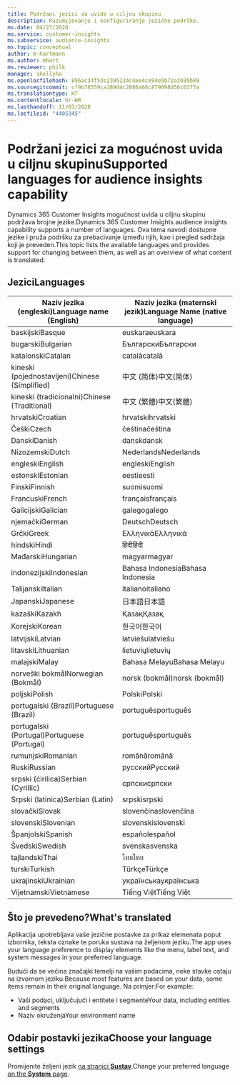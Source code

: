 ```yaml
---
title: Podržani jezici za uvide u ciljnu skupinu
description: Razumijevanje i konfiguriranje jezične podrške.
ms.date: 04/27/2020
ms.service: customer-insights
ms.subservice: audience-insights
ms.topic: conceptual
author: m-hartmann
ms.author: mhart
ms.reviewer: philk
manager: shellyha
ms.openlocfilehash: 856ac34f53c2395224c4ee4ce94e5b72a3495b89
ms.sourcegitcommit: cf9b78559ca189d4c2086a66c879098d56c0377a
ms.translationtype: HT
ms.contentlocale: hr-HR
ms.lasthandoff: 11/03/2020
ms.locfileid: "4405345"
---
```

# <a name="supported-languages-for-audience-insights-capability"></a><span data-ttu-id="524f2-103">Podržani jezici za mogućnost uvida u ciljnu skupinu</span><span class="sxs-lookup"><span data-stu-id="524f2-103">Supported languages for audience insights capability</span></span>

<span data-ttu-id="524f2-104">Dynamics 365 Customer Insights mogućnost uvida u ciljnu skupinu podržava brojne jezike.</span><span class="sxs-lookup"><span data-stu-id="524f2-104">Dynamics 365 Customer Insights audience insights capability supports a number of languages.</span></span> <span data-ttu-id="524f2-105">Ova tema navodi dostupne jezike i pruža podršku za prebacivanje između njih, kao i pregled sadržaja koji je preveden.</span><span class="sxs-lookup"><span data-stu-id="524f2-105">This topic lists the available languages and provides support for changing between them, as well as an overview of what content is translated.</span></span>

## <a name="languages"></a><span data-ttu-id="524f2-106">Jezici</span><span class="sxs-lookup"><span data-stu-id="524f2-106">Languages</span></span>

| <span data-ttu-id="524f2-107">Naziv jezika (engleski)</span><span class="sxs-lookup"><span data-stu-id="524f2-107">Language name (English)</span></span>|  <span data-ttu-id="524f2-108">Naziv jezika (maternski jezik)</span><span class="sxs-lookup"><span data-stu-id="524f2-108">Language Name (native language)</span></span> |
| ------------- | ------------- |
| <span data-ttu-id="524f2-109">baskijski</span><span class="sxs-lookup"><span data-stu-id="524f2-109">Basque</span></span> | <span data-ttu-id="524f2-110">euskara</span><span class="sxs-lookup"><span data-stu-id="524f2-110">euskara</span></span> |
| <span data-ttu-id="524f2-111">bugarski</span><span class="sxs-lookup"><span data-stu-id="524f2-111">Bulgarian</span></span> | <span data-ttu-id="524f2-112">Български</span><span class="sxs-lookup"><span data-stu-id="524f2-112">Български</span></span> |
| <span data-ttu-id="524f2-113">katalonski</span><span class="sxs-lookup"><span data-stu-id="524f2-113">Catalan</span></span> | <span data-ttu-id="524f2-114">català</span><span class="sxs-lookup"><span data-stu-id="524f2-114">català</span></span> |
| <span data-ttu-id="524f2-115">kineski (pojednostavljeni)</span><span class="sxs-lookup"><span data-stu-id="524f2-115">Chinese (Simplified)</span></span> | <span data-ttu-id="524f2-116">中文 (简体)</span><span class="sxs-lookup"><span data-stu-id="524f2-116">中文(简体)</span></span> |
| <span data-ttu-id="524f2-117">kineski (tradicionalni)</span><span class="sxs-lookup"><span data-stu-id="524f2-117">Chinese (Traditional)</span></span> | <span data-ttu-id="524f2-118">中文 (繁體)</span><span class="sxs-lookup"><span data-stu-id="524f2-118">中文(繁體)</span></span> |
| <span data-ttu-id="524f2-119">hrvatski</span><span class="sxs-lookup"><span data-stu-id="524f2-119">Croatian</span></span> | <span data-ttu-id="524f2-120">hrvatski</span><span class="sxs-lookup"><span data-stu-id="524f2-120">hrvatski</span></span> |
| <span data-ttu-id="524f2-121">Češki</span><span class="sxs-lookup"><span data-stu-id="524f2-121">Czech</span></span> | <span data-ttu-id="524f2-122">čeština</span><span class="sxs-lookup"><span data-stu-id="524f2-122">čeština</span></span> |
| <span data-ttu-id="524f2-123">Danski</span><span class="sxs-lookup"><span data-stu-id="524f2-123">Danish</span></span> | <span data-ttu-id="524f2-124">dansk</span><span class="sxs-lookup"><span data-stu-id="524f2-124">dansk</span></span> |
| <span data-ttu-id="524f2-125">Nizozemski</span><span class="sxs-lookup"><span data-stu-id="524f2-125">Dutch</span></span> | <span data-ttu-id="524f2-126">Nederlands</span><span class="sxs-lookup"><span data-stu-id="524f2-126">Nederlands</span></span> |
| <span data-ttu-id="524f2-127">engleski</span><span class="sxs-lookup"><span data-stu-id="524f2-127">English</span></span> | <span data-ttu-id="524f2-128">engleski</span><span class="sxs-lookup"><span data-stu-id="524f2-128">English</span></span> |
| <span data-ttu-id="524f2-129">estonski</span><span class="sxs-lookup"><span data-stu-id="524f2-129">Estonian</span></span> | <span data-ttu-id="524f2-130">eesti</span><span class="sxs-lookup"><span data-stu-id="524f2-130">eesti</span></span> |
| <span data-ttu-id="524f2-131">Finski</span><span class="sxs-lookup"><span data-stu-id="524f2-131">Finnish</span></span> | <span data-ttu-id="524f2-132">suomi</span><span class="sxs-lookup"><span data-stu-id="524f2-132">suomi</span></span> |
| <span data-ttu-id="524f2-133">Francuski</span><span class="sxs-lookup"><span data-stu-id="524f2-133">French</span></span> | <span data-ttu-id="524f2-134">français</span><span class="sxs-lookup"><span data-stu-id="524f2-134">français</span></span> |
| <span data-ttu-id="524f2-135">Galicijski</span><span class="sxs-lookup"><span data-stu-id="524f2-135">Galician</span></span> | <span data-ttu-id="524f2-136">galego</span><span class="sxs-lookup"><span data-stu-id="524f2-136">galego</span></span> |
| <span data-ttu-id="524f2-137">njemački</span><span class="sxs-lookup"><span data-stu-id="524f2-137">German</span></span> | <span data-ttu-id="524f2-138">Deutsch</span><span class="sxs-lookup"><span data-stu-id="524f2-138">Deutsch</span></span> |
| <span data-ttu-id="524f2-139">Grčki</span><span class="sxs-lookup"><span data-stu-id="524f2-139">Greek</span></span> | <span data-ttu-id="524f2-140">Ελληνικά</span><span class="sxs-lookup"><span data-stu-id="524f2-140">Ελληνικά</span></span> |
| <span data-ttu-id="524f2-141">hindski</span><span class="sxs-lookup"><span data-stu-id="524f2-141">Hindi</span></span> | <span data-ttu-id="524f2-142">हिंदी</span><span class="sxs-lookup"><span data-stu-id="524f2-142">हिंदी</span></span> |
| <span data-ttu-id="524f2-143">Mađarski</span><span class="sxs-lookup"><span data-stu-id="524f2-143">Hungarian</span></span> | <span data-ttu-id="524f2-144">magyar</span><span class="sxs-lookup"><span data-stu-id="524f2-144">magyar</span></span> |
| <span data-ttu-id="524f2-145">indonezijski</span><span class="sxs-lookup"><span data-stu-id="524f2-145">Indonesian</span></span> | <span data-ttu-id="524f2-146">Bahasa Indonesia</span><span class="sxs-lookup"><span data-stu-id="524f2-146">Bahasa Indonesia</span></span> |
| <span data-ttu-id="524f2-147">Talijanski</span><span class="sxs-lookup"><span data-stu-id="524f2-147">Italian</span></span> | <span data-ttu-id="524f2-148">italiano</span><span class="sxs-lookup"><span data-stu-id="524f2-148">italiano</span></span> |
| <span data-ttu-id="524f2-149">Japanski</span><span class="sxs-lookup"><span data-stu-id="524f2-149">Japanese</span></span> | <span data-ttu-id="524f2-150">日本語</span><span class="sxs-lookup"><span data-stu-id="524f2-150">日本語</span></span> |
| <span data-ttu-id="524f2-151">kazaški</span><span class="sxs-lookup"><span data-stu-id="524f2-151">Kazakh</span></span> | <span data-ttu-id="524f2-152">Қазақ</span><span class="sxs-lookup"><span data-stu-id="524f2-152">Қазақ</span></span> |
| <span data-ttu-id="524f2-153">Korejski</span><span class="sxs-lookup"><span data-stu-id="524f2-153">Korean</span></span> | <span data-ttu-id="524f2-154">한국어</span><span class="sxs-lookup"><span data-stu-id="524f2-154">한국어</span></span> |
| <span data-ttu-id="524f2-155">latvijski</span><span class="sxs-lookup"><span data-stu-id="524f2-155">Latvian</span></span> | <span data-ttu-id="524f2-156">latviešu</span><span class="sxs-lookup"><span data-stu-id="524f2-156">latviešu</span></span> |
| <span data-ttu-id="524f2-157">litavski</span><span class="sxs-lookup"><span data-stu-id="524f2-157">Lithuanian</span></span> | <span data-ttu-id="524f2-158">lietuvių</span><span class="sxs-lookup"><span data-stu-id="524f2-158">lietuvių</span></span> |
| <span data-ttu-id="524f2-159">malajski</span><span class="sxs-lookup"><span data-stu-id="524f2-159">Malay</span></span> | <span data-ttu-id="524f2-160">Bahasa Melayu</span><span class="sxs-lookup"><span data-stu-id="524f2-160">Bahasa Melayu</span></span> |
| <span data-ttu-id="524f2-161">norveški bokmål</span><span class="sxs-lookup"><span data-stu-id="524f2-161">Norwegian (Bokmål)</span></span> | <span data-ttu-id="524f2-162">norsk (bokmål)</span><span class="sxs-lookup"><span data-stu-id="524f2-162">norsk (bokmål)</span></span> |
| <span data-ttu-id="524f2-163">poljski</span><span class="sxs-lookup"><span data-stu-id="524f2-163">Polish</span></span> | <span data-ttu-id="524f2-164">Polski</span><span class="sxs-lookup"><span data-stu-id="524f2-164">Polski</span></span> |
| <span data-ttu-id="524f2-165">portugalski (Brazil)</span><span class="sxs-lookup"><span data-stu-id="524f2-165">Portuguese (Brazil)</span></span> | <span data-ttu-id="524f2-166">português</span><span class="sxs-lookup"><span data-stu-id="524f2-166">português</span></span> |
| <span data-ttu-id="524f2-167">portugalski (Portugal)</span><span class="sxs-lookup"><span data-stu-id="524f2-167">Portuguese (Portugal)</span></span> | <span data-ttu-id="524f2-168">português</span><span class="sxs-lookup"><span data-stu-id="524f2-168">português</span></span> |
| <span data-ttu-id="524f2-169">rumunjski</span><span class="sxs-lookup"><span data-stu-id="524f2-169">Romanian</span></span> | <span data-ttu-id="524f2-170">română</span><span class="sxs-lookup"><span data-stu-id="524f2-170">română</span></span> |
| <span data-ttu-id="524f2-171">Ruski</span><span class="sxs-lookup"><span data-stu-id="524f2-171">Russian</span></span> | <span data-ttu-id="524f2-172">русский</span><span class="sxs-lookup"><span data-stu-id="524f2-172">Русский</span></span> |
| <span data-ttu-id="524f2-173">srpski (ćirilica)</span><span class="sxs-lookup"><span data-stu-id="524f2-173">Serbian (Cyrillic)</span></span> | <span data-ttu-id="524f2-174">српски</span><span class="sxs-lookup"><span data-stu-id="524f2-174">српски</span></span> |
| <span data-ttu-id="524f2-175">Srpski (latinica)</span><span class="sxs-lookup"><span data-stu-id="524f2-175">Serbian (Latin)</span></span> | <span data-ttu-id="524f2-176">srpski</span><span class="sxs-lookup"><span data-stu-id="524f2-176">srpski</span></span> |
| <span data-ttu-id="524f2-177">slovački</span><span class="sxs-lookup"><span data-stu-id="524f2-177">Slovak</span></span> | <span data-ttu-id="524f2-178">slovenčina</span><span class="sxs-lookup"><span data-stu-id="524f2-178">slovenčina</span></span> |
| <span data-ttu-id="524f2-179">slovenski</span><span class="sxs-lookup"><span data-stu-id="524f2-179">Slovenian</span></span> | <span data-ttu-id="524f2-180">slovenski</span><span class="sxs-lookup"><span data-stu-id="524f2-180">slovenski</span></span> |
| <span data-ttu-id="524f2-181">Španjolski</span><span class="sxs-lookup"><span data-stu-id="524f2-181">Spanish</span></span> | <span data-ttu-id="524f2-182">español</span><span class="sxs-lookup"><span data-stu-id="524f2-182">español</span></span> |
| <span data-ttu-id="524f2-183">Švedski</span><span class="sxs-lookup"><span data-stu-id="524f2-183">Swedish</span></span> | <span data-ttu-id="524f2-184">svenska</span><span class="sxs-lookup"><span data-stu-id="524f2-184">svenska</span></span> |
| <span data-ttu-id="524f2-185">tajlandski</span><span class="sxs-lookup"><span data-stu-id="524f2-185">Thai</span></span> | <span data-ttu-id="524f2-186">ไทย</span><span class="sxs-lookup"><span data-stu-id="524f2-186">ไทย</span></span> |
| <span data-ttu-id="524f2-187">turski</span><span class="sxs-lookup"><span data-stu-id="524f2-187">Turkish</span></span> | <span data-ttu-id="524f2-188">Türkçe</span><span class="sxs-lookup"><span data-stu-id="524f2-188">Türkçe</span></span> |
| <span data-ttu-id="524f2-189">ukrajinski</span><span class="sxs-lookup"><span data-stu-id="524f2-189">Ukrainian</span></span> | <span data-ttu-id="524f2-190">українська</span><span class="sxs-lookup"><span data-stu-id="524f2-190">українська</span></span> |
| <span data-ttu-id="524f2-191">Vijetnamski</span><span class="sxs-lookup"><span data-stu-id="524f2-191">Vietnamese</span></span> | <span data-ttu-id="524f2-192">Tiếng Việt</span><span class="sxs-lookup"><span data-stu-id="524f2-192">Tiếng Việt</span></span> |

## <a name="whats-translated"></a><span data-ttu-id="524f2-193">Što je prevedeno?</span><span class="sxs-lookup"><span data-stu-id="524f2-193">What's translated</span></span>

<span data-ttu-id="524f2-194">Aplikacija upotrebljava vaše jezične postavke za prikaz elemenata poput izbornika, teksta oznake te poruka sustava na željenom jeziku.</span><span class="sxs-lookup"><span data-stu-id="524f2-194">The app uses your language preference to display elements like the menu, label text, and system messages in your preferred language.</span></span>

<span data-ttu-id="524f2-195">Budući da se većina značajki temelji na vašim podacima, neke stavke ostaju na izvornom jeziku.</span><span class="sxs-lookup"><span data-stu-id="524f2-195">Because most features are based on your data, some items remain in their original language.</span></span> <span data-ttu-id="524f2-196">Na primjer:</span><span class="sxs-lookup"><span data-stu-id="524f2-196">For example:</span></span>

- <span data-ttu-id="524f2-197">Vaši podaci, uključujući i entitete i segmente</span><span class="sxs-lookup"><span data-stu-id="524f2-197">Your data, including entities and segments</span></span>
- <span data-ttu-id="524f2-198">Naziv okruženja</span><span class="sxs-lookup"><span data-stu-id="524f2-198">Your environment name</span></span>

## <a name="choose-your-language-settings"></a><span data-ttu-id="524f2-199">Odabir postavki jezika</span><span class="sxs-lookup"><span data-stu-id="524f2-199">Choose your language settings</span></span>  

<span data-ttu-id="524f2-200">Promijenite željeni jezik [na stranici **Sustav**](system.md).</span><span class="sxs-lookup"><span data-stu-id="524f2-200">Change your preferred language [on the **System** page](system.md).</span></span>

